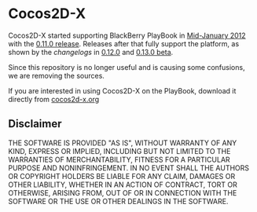 # Cocos2D-X

Cocos2D-X started supporting BlackBerry PlayBook in
[Mid-January 2012](http://openbbnews.wordpress.com/2012/01/20/cocos2d-x-upstream/)
with the [0.11.0 release](http://www.cocos2d-x.org/news/44).
Releases after that fully support the platform, as shown by the _changelogs_ in
[0.12.0](http://www.cocos2d-x.org/news/48) and
[0.13.0 beta](http://www.cocos2d-x.org/news/51).

Since this repository is no longer useful and is causing some confusions, we are removing the sources.

If you are interested in using Cocos2D-X on the PlayBook, download it directly from [cocos2d-x.org](http://www.cocos2d-x.org/)

## Disclaimer

THE SOFTWARE IS PROVIDED "AS IS", WITHOUT WARRANTY OF ANY KIND, EXPRESS OR IMPLIED, INCLUDING BUT NOT LIMITED TO THE WARRANTIES OF MERCHANTABILITY, FITNESS FOR A PARTICULAR PURPOSE AND NONINFRINGEMENT. IN NO EVENT SHALL THE AUTHORS OR COPYRIGHT HOLDERS BE LIABLE FOR ANY CLAIM, DAMAGES OR OTHER LIABILITY, WHETHER IN AN ACTION OF CONTRACT, TORT OR OTHERWISE, ARISING FROM, OUT OF OR IN CONNECTION WITH THE SOFTWARE OR THE USE OR OTHER DEALINGS IN THE SOFTWARE.

